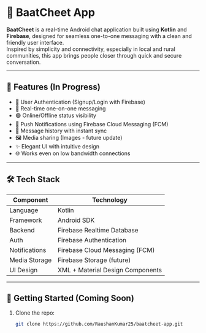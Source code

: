 # 💬 BaatCheet App

**BaatCheet** is a real-time Android chat application built using **Kotlin** and **Firebase**, designed for seamless one-to-one messaging with a clean and friendly user interface.  
Inspired by simplicity and connectivity, especially in local and rural communities, this app brings people closer through quick and secure conversation.

---

## 🌟 Features (In Progress)

- 🔐 User Authentication (Signup/Login with Firebase)
- 💬 Real-time one-on-one messaging
- 🟢 Online/Offline status visibility
- 🔔 Push Notifications using Firebase Cloud Messaging (FCM)
- 🧾 Message history with instant sync
- 🖼️ Media sharing (Images - future update)
- ✨ Elegant UI with intuitive design
- 🌐 Works even on low bandwidth connections

---

## 🛠️ Tech Stack

| Component | Technology |
|----------|------------|
| Language | Kotlin |
| Framework | Android SDK |
| Backend | Firebase Realtime Database |
| Auth | Firebase Authentication |
| Notifications | Firebase Cloud Messaging (FCM) |
| Media Storage | Firebase Storage (future) |
| UI Design | XML + Material Design Components |

---

## 🚀 Getting Started (Coming Soon)

1. Clone the repo:
   ```bash
   git clone https://github.com/RaushanKumar25/baatcheet-app.git
